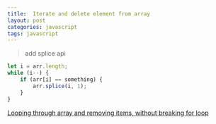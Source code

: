 ```yaml
---
title:  Iterate and delete element from array
layout: post
categories: javascript
tags: javascript
---
```


> add splice api
<!--more-->
``` javascript
let i = arr.length;
while (i--) {
    if (arr[i] == something) {
        arr.splice(i, 1);
    }
}
```

[Looping through array and removing items, without breaking for loop](https://stackoverflow.com/questions/9882284/looping-through-array-and-removing-items-without-breaking-for-loop)
